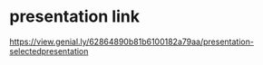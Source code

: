 # presentation link
https://view.genial.ly/62864890b81b6100182a79aa/presentation-selectedpresentation
